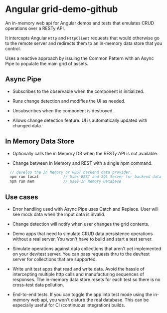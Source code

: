 # Angular grid-demo-github

An in-memory web api for Angular demos and tests that emulates CRUD operations over a RESTy API.

It intercepts Angular `Http` and `HttpClient` requests that would otherwise go to the remote server and redirects them to an in-memory data store that you control.

Uses a reactive approach by issuing the Common Pattern with an Async Pipe to populate the main grid of assets.

## Async Pipe

* Subscribes to the observable when the component is initialized.

* Runs change detection and modifies the UI as needed.

* Unsubscribes when the component is destroyed.

* Allows change detection feature.  UI is automatically updated with changed data.

## In Memory Data Store

* Optionally calls the in Memory DB when the RESTy API is not available.

* Change between In Memory and REST with a single npm command.
```ts
  // develop the In Memory or REST backend data provider.
  npm run local           // Uses REST and SQL Server for backend data
  npm run mem             // Uses In Memory Database
```

## Use cases

* Error handling used with Async Pipe uses Catch and Replace. User will see mock data when the input data is invalid.

* Change detection will notify when user changes the grid contents.

* Demo apps that need to simulate CRUD data persistence operations without a real server.
You won't have to build and start a test server.

* Simulate operations against data collections that aren't yet implemented on your dev/test server. 
You can pass requests thru to the dev/test server for collections that are supported.

* Write unit test apps that read and write data.
Avoid the hassle of intercepting multiple http calls and manufacturing sequences of responses.
The in-memory data store resets for each test so there is no cross-test data pollution.

* End-to-end tests. If you can toggle the app into test mode
using the in-memory web api, you won't disturb the real database.
This can be especially useful for CI (continuous integration) builds.

